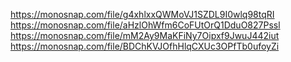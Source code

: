 https://monosnap.com/file/g4xhlxxQWMoVJ1SZDL9I0wlq98tqRI
https://monosnap.com/file/aHzlOhWfm6CoFUtOrQ1DduO827Pssl
https://monosnap.com/file/mM2Ay9MaKFiNy7Oipxf9JwuJ442iut
https://monosnap.com/file/BDChKVJOfhHlqCXUc3OPfTb0ufoyZi
